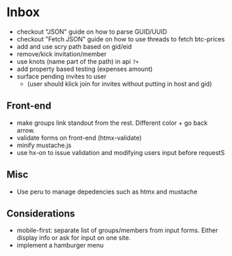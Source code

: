 # Inbox

- checkout "JSON" guide on how to parse GUID/UUID
- checkout "Fetch JSON" guide on how to use threads to fetch btc-prices
- add and use scry path based on gid/eid
- remove/kick invitation/member
- use knots (name part of the path) in api `?+`
- add property based testing (expenses amount)
- surface pending invites to user
    - (user should klick join for invites without putting in host and gid)


## Front-end

- make groups link standout from the rest. Different color + go back arrow.
- validate forms on front-end (htmx-validate)
- minify mustache.js
- use hx-on to issue validation and modifying users input before requestS

## Misc

- Use peru to manage depedencies such as htmx and mustache

## Considerations

- mobile-first: separate list of groups/members from input forms. Either
    display info or ask for input on one site.
- implement a hamburger menu
